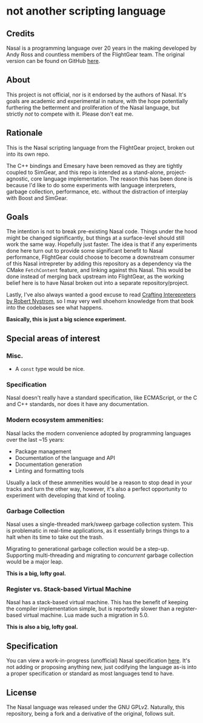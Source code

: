 # not another scripting language

## Credits

Nasal is a programming language over 20 years in the making developed by Andy Ross and countless members of the FlightGear team. The original version can be found on GitHub [here](https://github.com/andyross/nasal). 


## About

This project is not official, nor is it endorsed by the authors of Nasal. It's goals are academic and experimental in nature, with the hope potentially furthering the betterment and proliferation of the Nasal language, but strictly _not_ to compete with it. Please don't eat me.


## Rationale

This is the Nasal scripting language from the FlightGear project, broken out into its own repo. 

The C++ bindings and Emesary have been removed as they are tightly coupled to SimGear, and this repo is intended as a stand-alone, project-agnostic, core language implementation. 
The reason this has been done is because I'd like to do some experiments with language interpreters, garbage collection, performance, etc. without the distraction of interplay with Boost and SimGear. 

## Goals

The intention is not to break pre-existing Nasal code. Things under the hood might be changed significantly, but things at a surface-level should still work the same way. Hopefully just faster. 
The idea is that if any experiments done here turn out to provide some significant benefit to Nasal performance, FlightGear could choose to become a downstream consumer of this Nasal intrepreter by adding
this repository as a dependency via the CMake `FetchContent` feature, and linking against this Nasal. This would be done instead of merging back upstream into FlightGear, as the working belief here is to have Nasal
broken out into a separate repository/project.


Lastly, I've also always wanted a good excuse to read [Crafting Interepreters by Robert Nystrom](https://craftinginterpreters.com/), so I may very well shoehorn knowledge from that book into the codebases see what happens.

**Basically, this is just a big science experiment.**

## Special areas of interest

### Misc.

- A `const` type would be nice.

### Specification

Nasal doesn't really have a standard specification, like ECMAScript, or the C and C++ standards, nor does it have any documentation. 

### Modern ecosystem ammenities:

Nasal lacks the modern convenience adopted by programming languages over the last ~15 years: 
  - Package management
  - Documentation of the language and API
  - Documentation generation
  - Linting and formatting tools
  
Usually a lack of these ammenities would be a reason to stop dead in your tracks and turn the other way, however, it's also a perfect opportunity to experiment with developing that kind of tooling.

### Garbage Collection

Nasal uses a single-threaded mark/sweep garbage collection system. This is problematic in real-time applications, as it essentially brings things to a halt when its time to take out the trash. 

Migrating to generational garbage collection would be a step-up. Supporting multi-threading and migrating to _concurrent_ garbage collection would be a major leap.

**This is a big, lofty goal.**

### Register vs. Stack-based Virtual Machine

Nasal has a stack-based virtual machine. This has the benefit of keeping the compiler implementation simple, but is reportedly slower than a register-based virtual machine. Lua made such a migration in 5.0.

**This is also a big, lofty goal.**

## Specification
You can view a work-in-progress (unofficial) Nasal specification [here](https://github.com/nasal-lang-community/specification). It's not adding or proposing anything new, just codifying the language as-is into a proper specification or standard as most languages tend to have.

## License

The Nasal language was released under the GNU GPLv2. Naturally, this repository, being a fork and a derivative of the original, follows suit.
